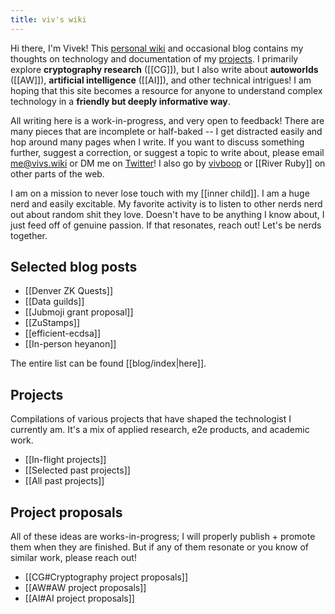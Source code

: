 ```yaml
---
title: viv's wiki
---
```

Hi there, I'm Vivek! This [personal wiki](https://en.wikipedia.org/wiki/Personal_wiki) and occasional blog contains my thoughts on technology and documentation of my [projects](/In-flight-projects). I primarily explore **cryptography research** ([[CG]]), but I also write about **autoworlds** ([[AW]]), **artificial intelligence** ([[AI]]), and other technical intrigues! I am hoping that this site becomes a resource for anyone to understand complex technology in a **friendly but deeply informative way**.

All writing here is a work-in-progress, and very open to feedback! There are many pieces that are incomplete or half-baked -- I get distracted easily and hop around many pages when I write. If you want to discuss something further, suggest a correction, or suggest a topic to write about, please email me@vivs.wiki or DM me on [Twitter](https://twitter.com/viv_boop)! I also go by [vivboop](https://t.me/vivboop) or [[River Ruby]] on other parts of the web.

I am on a mission to never lose touch with my [[inner child]]. I am a huge nerd and easily excitable. My favorite activity is to listen to other nerds nerd out about random shit they love. Doesn't have to be anything I know about, I just feed off of genuine passion. If that resonates, reach out! Let's be nerds together.

## Selected blog posts

- [[Denver ZK Quests]]
- [[Data guilds]]
- [[Jubmoji grant proposal]]
- [[ZuStamps]]
- [[efficient-ecdsa]]
- [[In-person heyanon]]

The entire list can be found [[blog/index|here]].

## Projects

Compilations of various projects that have shaped the technologist I currently am. It's a mix of applied research, e2e products, and academic work.

- [[In-flight projects]]
- [[Selected past projects]]
- [[All past projects]]

## Project proposals

All of these ideas are works-in-progress; I will properly publish + promote them when they are finished. But if any of them resonate or you know of similar work, please reach out!

- [[CG#Cryptography project proposals]]
- [[AW#AW project proposals]]
- [[AI#AI project proposals]]

